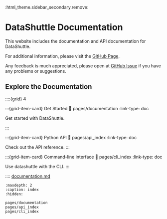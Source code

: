 :html_theme.sidebar_secondary.remove:

# DataShuttle Documentation

This website includes the documentation and API documentation for DataShuttle.

For additional information, please visit the [GitHub Page](https://github.com/neuroinformatics-unit/datashuttle).

Any feedback is much appreciated, please open at [GitHub Issue](https://github.com/neuroinformatics-unit/datashuttle/issues) if you have any problems or suggestions.

## Explore the Documentation

::::{grid} 4

:::{grid-item-card} Get Started
:link: pages/documentation
:link-type: doc

Get started with DataShuttle.

:::

:::{grid-item-card} Python API
:link: pages/api_index
:link-type: doc

Check out the API reference.
:::

:::{grid-item-card} Command-line interface
:link: pages/cli_index
:link-type: doc

Use datashuttle with the CLI.
:::

::::
[documentation.md](pages%2Fdocumentation.md)
```{toctree}
:maxdepth: 2
:caption: index
:hidden:

pages/documentation
pages/api_index
pages/cli_index
```
